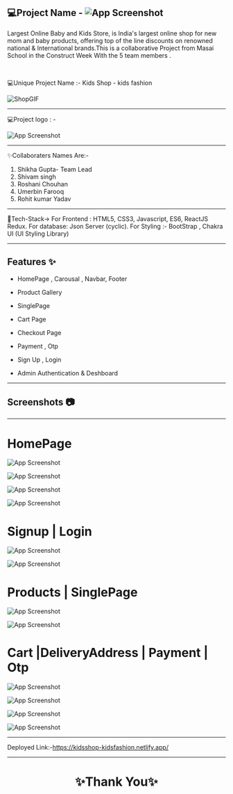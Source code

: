  💻Project Name -  ![App Screenshot](https://cdn.fcglcdn.com/brainbees/images/n/fc_logo.png)
---

Largest Online Baby and Kids Store, is India's largest online shop for new mom and baby products, offering top of the line discounts on renowned national & International brands.This is a collaborative Project from Masai School in the Construct Week With the 5 team members .

<br>

💻Unique Project Name  :- Kids Shop - kids fashion

![ShopGIF](https://user-images.githubusercontent.com/107506646/212536696-9a20e11e-85cb-44f8-bd54-6541856b8348.gif)

---
💻Project logo : -

![App Screenshot](https://imgur.com/khv5qxh.png)

---

✨Collaboraters Names Are:-

1. Shikha Gupta- Team Lead
2. Shivam singh
3. Roshani Chouhan
4. Umerbin Farooq
5. Rohit kumar Yadav 

---

 💫Tech-Stack->
For Frontend : HTML5, CSS3, Javascript, ES6, ReactJS Redux.
For database: Json Server (cyclic). 
For Styling :- BootStrap , Chakra UI (UI Styling Library)

---
## Features ✨

- HomePage , Carousal  , Navbar, Footer

- Product Gallery

- SinglePage

- Cart Page

- Checkout Page

- Payment , Otp

- Sign Up , Login 

- Admin Authentication & Deshboard

---
## Screenshots 📷
---

# HomePage

![App Screenshot](https://imgur.com/pjrdhvR.png)

![App Screenshot](https://imgur.com/9d22u42.png)

![App Screenshot](https://imgur.com/TzZWQBQ.png)

![App Screenshot](https://imgur.com/ibk7Q8F.png)

# Signup | Login

![App Screenshot](https://imgur.com/FYP7rOF.png)

![App Screenshot](https://imgur.com/U1EPdZM.png)

# Products | SinglePage

![App Screenshot](https://imgur.com/VNE9NoY.png)

![App Screenshot](https://imgur.com/6BKzfse.png)

# Cart |DeliveryAddress | Payment | Otp

![App Screenshot](https://imgur.com/rn7sVKj.png)

![App Screenshot](https://imgur.com/kKFMF5R.png)

![App Screenshot](https://imgur.com/irRkhgh.png)

![App Screenshot](https://imgur.com/iBWrD9J.png)


---
Deployed Link:-https://kidsshop-kidsfashion.netlify.app/

----
<h1 align="center">✨Thank You✨</h1>
